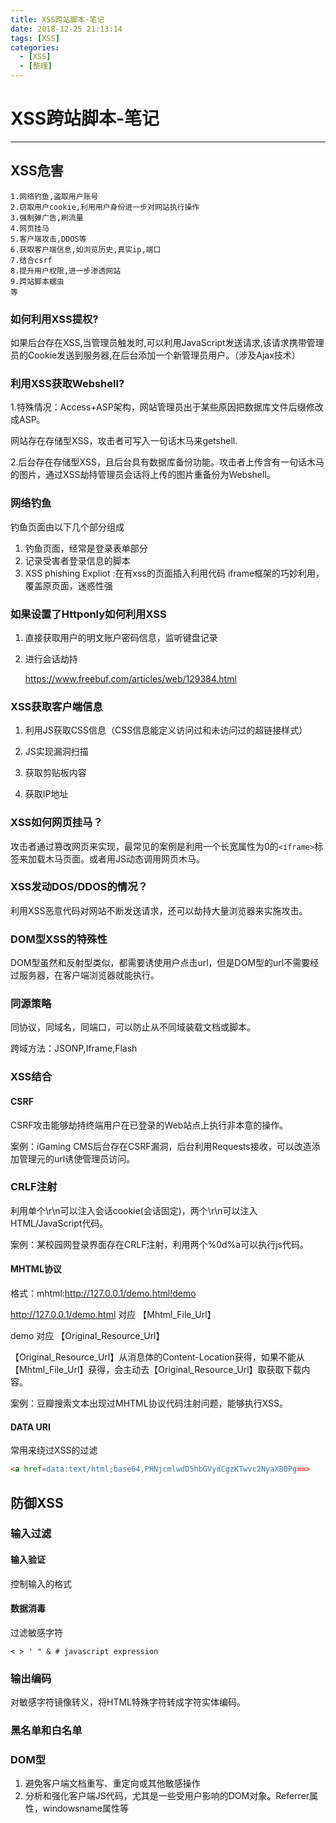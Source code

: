 ```yaml
---
title: XSS跨站脚本-笔记
date: 2018-12-25 21:13:14
tags: [XSS]
categories:
  - [XSS]
  - [整理]
---
```


# XSS跨站脚本-笔记

---

## XSS危害

```shell
1.网络钓鱼,盗取用户账号
2.窃取用户cookie,利用用户身份进一步对网站执行操作
3.强制弹广告,刷流量
4.网页挂马  
5.客户端攻击,DDOS等
6.获取客户端信息,如浏览历史,真实ip,端口
7.结合csrf
8.提升用户权限,进一步渗透网站
9.跨站脚本蠕虫
等
```

### 如何利用XSS提权?

如果后台存在XSS,当管理员触发时,可以利用JavaScript发送请求,该请求携带管理员的Cookie发送到服务器,在后台添加一个新管理员用户。（涉及Ajax技术）

### 利用XSS获取Webshell?

1.特殊情况：Access+ASP架构，网站管理员出于某些原因把数据库文件后缀修改成ASP。

网站存在存储型XSS，攻击者可写入一句话木马来getshell.

2.后台存在存储型XSS，且后台具有数据库备份功能。攻击者上传含有一句话木马的图片，通过XSS劫持管理员会话将上传的图片重备份为Webshell。

### 网络钓鱼

钓鱼页面由以下几个部分组成

1. 钓鱼页面，经常是登录表单部分
2. 记录受害者登录信息的脚本
3. XSS phishing Expliot :在有xss的页面插入利用代码
iframe框架的巧妙利用，覆盖原页面，迷惑性强

### 如果设置了Httponly如何利用XSS

1. 直接获取用户的明文账户密码信息，监听键盘记录

2. 进行会话劫持

   https://www.freebuf.com/articles/web/129384.html

### XSS获取客户端信息

1. 利用JS获取CSS信息（CSS信息能定义访问过和未访问过的超链接样式）

2. JS实现漏洞扫描
3. 获取剪贴板内容
4. 获取IP地址

### XSS如何网页挂马？

攻击者通过篡改网页来实现，最常见的案例是利用一个长宽属性为0的`<iframe>`标签来加载木马页面。或者用JS动态调用网页木马。

### XSS发动DOS/DDOS的情况？

利用XSS恶意代码对网站不断发送请求，还可以劫持大量浏览器来实施攻击。

### DOM型XSS的特殊性

DOM型虽然和反射型类似，都需要诱使用户点击url，但是DOM型的url不需要经过服务器，在客户端浏览器就能执行。

### 同源策略

同协议，同域名，同端口，可以防止从不同域装载文档或脚本。

跨域方法：JSONP,Iframe,Flash

### XSS结合

#### CSRF

CSRF攻击能够劫持终端用户在已登录的Web站点上执行非本意的操作。

案例：iGaming CMS后台存在CSRF漏洞，后台利用Requests接收，可以改造添加管理元的url诱使管理员访问。

### CRLF注射

利用单个\r\n可以注入会话cookie(会话固定)，两个\r\n可以注入HTML/JavaScript代码。

案例：某校园网登录界面存在CRLF注射，利用两个%0d%a可以执行js代码。

#### MHTML协议

格式：mhtml:http://127.0.0.1/demo.html!demo

http://127.0.0.1/demo.html 对应 【Mhtml_File_Url】

demo 对应 【Original_Resource_Url】

【Original_Resource_Url】从消息体的Content-Location获得，如果不能从【Mhtml_File_Url】获得，会主动去【Original_Resource_Url】取获取下载内容。

案例：豆瓣搜索文本出现过MHTML协议代码注射问题，能够执行XSS。

#### DATA URI

常用来绕过XSS的过滤

```html
<a href=data:text/html;base64,PHNjcmlwdD5hbGVydCgzKTwvc2NyaXB0Pg==>
```

## 防御XSS

### 输入过滤

#### 输入验证

控制输入的格式

#### 数据消毒
过滤敏感字符

```
< > ' " & # javascript expression
```

### 输出编码

对敏感字符镜像转义，将HTML特殊字符转成字符实体编码。

### 黑名单和白名单

### DOM型

1. 避免客户端文档重写、重定向或其他敏感操作
2. 分析和强化客户端JS代码，尤其是一些受用户影响的DOM对象。Referrer属性，windowsname属性等